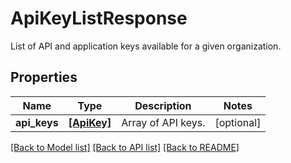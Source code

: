 # ApiKeyListResponse

List of API and application keys available for a given organization.
## Properties
Name | Type | Description | Notes
------------ | ------------- | ------------- | -------------
**api_keys** | [**[ApiKey]**](ApiKey.md) | Array of API keys. | [optional] 

[[Back to Model list]](README.md#documentation-for-models) [[Back to API list]](README.md#documentation-for-api-endpoints) [[Back to README]](README.md)


